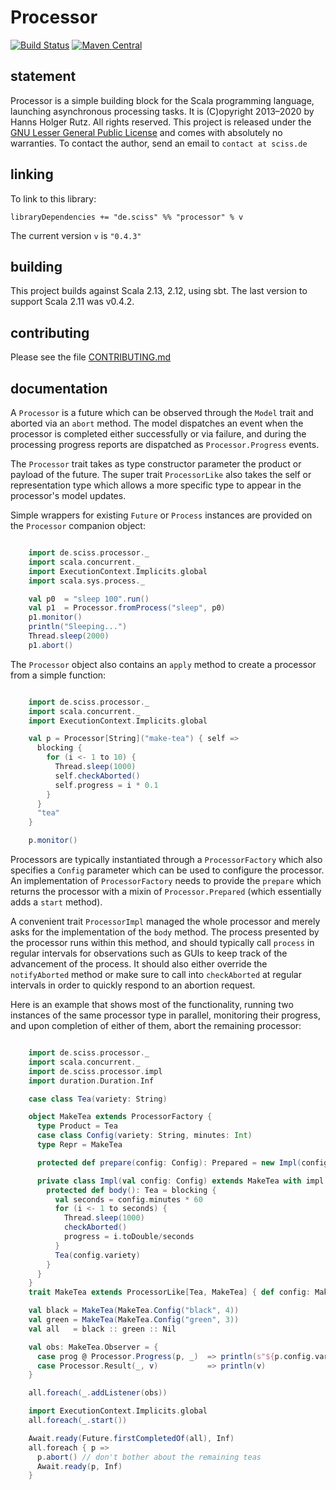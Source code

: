 # Processor

[![Build Status](https://travis-ci.org/Sciss/Processor.svg?branch=main)](https://travis-ci.org/Sciss/Processor)
[![Maven Central](https://maven-badges.herokuapp.com/maven-central/de.sciss/processor_2.12/badge.svg)](https://maven-badges.herokuapp.com/maven-central/de.sciss/processor_2.12)

## statement

Processor is a simple building block for the Scala programming language, launching asynchronous processing tasks. It is (C)opyright 2013&ndash;2020 by Hanns Holger Rutz. All rights reserved. This project is released under the [GNU Lesser General Public License](https://git.iem.at/sciss/Processor/raw/main/LICENSE) and comes with absolutely no warranties. To contact the author, send an email to `contact at sciss.de`

## linking

To link to this library:

    libraryDependencies += "de.sciss" %% "processor" % v

The current version `v` is `"0.4.3"`

## building

This project builds against Scala 2.13, 2.12, using sbt. The last version to support Scala 2.11 was v0.4.2.

## contributing

Please see the file [CONTRIBUTING.md](CONTRIBUTING.md)

## documentation

A `Processor` is a future which can be observed through the `Model` trait and aborted via an `abort` method. The model dispatches an event when the processor is completed either successfully or via failure, and during the processing progress reports are dispatched as `Processor.Progress` events.

The `Processor` trait takes as type constructor parameter the product or payload of the future. The super trait `ProcessorLike` also takes the self or representation type which allows a more specific type to appear in the processor's model updates.

Simple wrappers for existing `Future` or `Process` instances are provided on the `Processor` companion object:

```scala

    import de.sciss.processor._
    import scala.concurrent._
    import ExecutionContext.Implicits.global
    import scala.sys.process._

    val p0  = "sleep 100".run()
    val p1  = Processor.fromProcess("sleep", p0)
    p1.monitor()
    println("Sleeping...")
    Thread.sleep(2000)
    p1.abort()
```

The `Processor` object also contains an `apply` method to create a processor from a simple function:

```scala

    import de.sciss.processor._
    import scala.concurrent._
    import ExecutionContext.Implicits.global

    val p = Processor[String]("make-tea") { self =>
      blocking {
        for (i <- 1 to 10) {
          Thread.sleep(1000)
          self.checkAborted()
          self.progress = i * 0.1
        }
      }
      "tea"
    }

    p.monitor()
```

Processors are typically instantiated through a `ProcessorFactory` which also specifies a `Config` parameter which can be used to configure the processor. An implementation of `ProcessorFactory` needs to provide the `prepare` which returns the processor with a mixin of `Processor.Prepared` (which essentially adds a `start` method).

A convenient trait `ProcessorImpl` managed the whole processor and merely asks for the implementation of the `body` method. The process presented by the processor runs within this method, and should typically call `process` in regular intervals for observations such as GUIs to keep track of the advancement of the process. It should also either override the `notifyAborted` method or make sure to call into `checkAborted` at regular intervals in order to quickly respond to an abortion request.

Here is an example that shows most of the functionality, running two instances of the same processor type in parallel, monitoring their progress, and upon completion of either of them, abort the remaining processor:

```scala

    import de.sciss.processor._
    import scala.concurrent._
    import de.sciss.processor.impl
    import duration.Duration.Inf

    case class Tea(variety: String)

    object MakeTea extends ProcessorFactory {
      type Product = Tea
      case class Config(variety: String, minutes: Int)
      type Repr = MakeTea

      protected def prepare(config: Config): Prepared = new Impl(config)

      private class Impl(val config: Config) extends MakeTea with impl.ProcessorImpl[Tea, MakeTea] {
        protected def body(): Tea = blocking {
          val seconds = config.minutes * 60
          for (i <- 1 to seconds) {
            Thread.sleep(1000)
            checkAborted()
            progress = i.toDouble/seconds
          }
          Tea(config.variety)
        }
      }
    }
    trait MakeTea extends ProcessorLike[Tea, MakeTea] { def config: MakeTea.Config }

    val black = MakeTea(MakeTea.Config("black", 4))
    val green = MakeTea(MakeTea.Config("green", 3))
    val all   = black :: green :: Nil

    val obs: MakeTea.Observer = {
      case prog @ Processor.Progress(p, _)  => println(s"${p.config.variety} brew ${prog.toInt}%")
      case Processor.Result(_, v)           => println(v)
    }

    all.foreach(_.addListener(obs))

    import ExecutionContext.Implicits.global
    all.foreach(_.start())

    Await.ready(Future.firstCompletedOf(all), Inf)
    all.foreach { p =>
      p.abort() // don't bother about the remaining teas
      Await.ready(p, Inf)
    }
```
